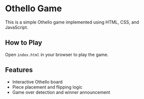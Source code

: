 # Othello Game

This is a simple Othello game implemented using HTML, CSS, and JavaScript.

## How to Play

Open `index.html` in your browser to play the game.

## Features

-   Interactive Othello board
-   Piece placement and flipping logic
-   Game over detection and winner announcement
